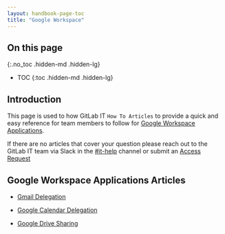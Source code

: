 ```yaml
---
layout: handbook-page-toc
title: "Google Workspace"
---
```


## On this page
{:.no_toc .hidden-md .hidden-lg}

- TOC
{:toc .hidden-md .hidden-lg}

## Introduction

This page is used to how GitLab IT `How To Articles` to provide a quick and easy reference for team members to follow for [Google Workspace Applications](https://workspace.google.com/features/). 

If there are no articles that cover your question please reach out to the GitLab IT team via Slack in the [#it-help](https://gitlab.slack.com/archives/CK4EQH50E) channel or submit an [Access Request](https://gitlab.com/gitlab-com/team-member-epics/access-requests/-/issues/new?issuable_template=Individual_Bulk_Access_Request)

## Google Workspace Applications Articles

- [Gmail Delegation](/handbook/business-technology/end-user-services/how-to-articles/google-workspace/gmail-delegation)

- [Google Calendar Delegation](/handbook/business-technology/end-user-services/how-to-articles/google-workspace/google-calendar-delegation)

- [Google Drive Sharing](/handbook/business-technology/end-user-services/how-to-articles/google-workspace/google-drive-sharing)
